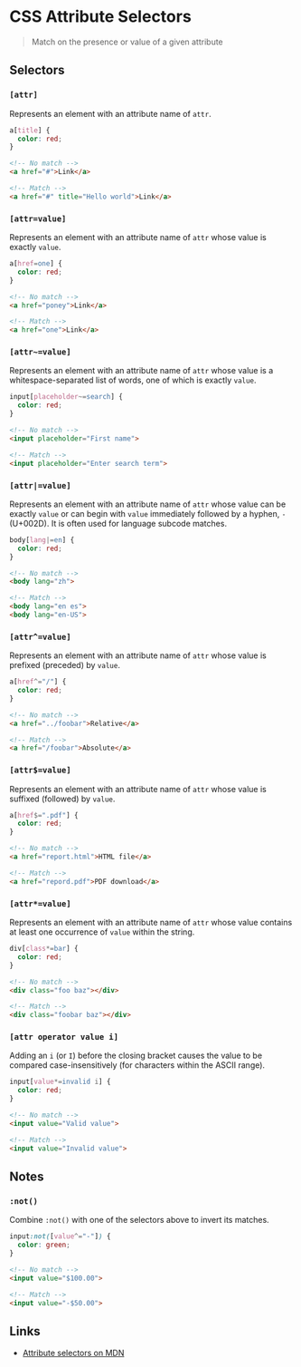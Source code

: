 CSS Attribute Selectors
=======================

> Match on the presence or value of a given attribute


Selectors
---------


### `[attr]`

Represents an element with an attribute name of `attr`.

```css
a[title] {
  color: red;
}
```

```html
<!-- No match -->
<a href="#">Link</a>

<!-- Match -->
<a href="#" title="Hello world">Link</a>
```


### `[attr=value]`

Represents an element with an attribute name of `attr` whose value is exactly
`value`.

```css
a[href=one] {
  color: red;
}
```

```html
<!-- No match -->
<a href="poney">Link</a>

<!-- Match -->
<a href="one">Link</a>
```


### `[attr~=value]`

Represents an element with an attribute name of `attr` whose value is a
whitespace-separated list of words, one of which is exactly `value`.

```css
input[placeholder~=search] {
  color: red;
}
```

```html
<!-- No match -->
<input placeholder="First name">

<!-- Match -->
<input placeholder="Enter search term">
```


### `[attr|=value]`

Represents an element with an attribute name of `attr` whose value can be
exactly `value` or can begin with `value` immediately followed by a hyphen, `-`
(U+002D). It is often used for language subcode matches.

```css
body[lang|=en] {
  color: red;
}
```

```html
<!-- No match -->
<body lang="zh">

<!-- Match -->
<body lang="en es">
<body lang="en-US">
```


### `[attr^=value]`

Represents an element with an attribute name of `attr` whose value is prefixed
(preceded) by `value`.

```css
a[href^="/"] {
  color: red;
}
```

```html
<!-- No match -->
<a href="../foobar">Relative</a>

<!-- Match -->
<a href="/foobar">Absolute</a>
```


### `[attr$=value]`

Represents an element with an attribute name of `attr` whose value is suffixed
(followed) by `value`.

```css
a[href$=".pdf"] {
  color: red;
}
```

```html
<!-- No match -->
<a href="report.html">HTML file</a>

<!-- Match -->
<a href="repord.pdf">PDF download</a>
```


### `[attr*=value]`

Represents an element with an attribute name of `attr` whose value contains at
least one occurrence of `value` within the string.

```css
div[class*=bar] {
  color: red;
}
```

```html
<!-- No match -->
<div class="foo baz"></div>

<!-- Match -->
<div class="foobar baz"></div>
```


### `[attr operator value i]`

Adding an `i` (or `I`) before the closing bracket causes the value to be
compared case-insensitively (for characters within the ASCII range).

```css
input[value*=invalid i] {
  color: red;
}
```

```html
<!-- No match -->
<input value="Valid value">

<!-- Match -->
<input value="Invalid value">
```


Notes
-----

### `:not()`

Combine `:not()` with one of the selectors above to invert its matches.

```css
input:not([value^="-"]) {
  color: green;
}
```

```html
<!-- No match -->
<input value="$100.00">

<!-- Match -->
<input value="-$50.00">
```


Links
-----

* [Attribute selectors on MDN](https://developer.mozilla.org/en-US/docs/Web/CSS/Attribute_selectors)

